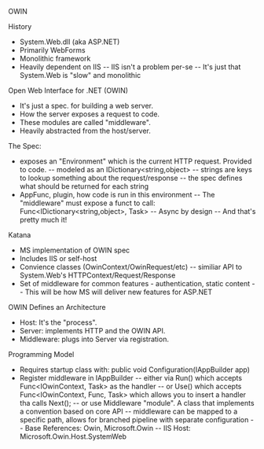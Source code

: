 OWIN

History
- System.Web.dll (aka ASP.NET)
- Primarily WebForms
- Monolithic framework
- Heavily dependent on IIS
-- IIS isn't a problem per-se
-- It's just that System.Web is "slow" and monolithic

Open Web Interface for .NET (OWIN)
- It's just a spec. for building a web server.
- How the server exposes a request to code.
- These modules are called "middleware".
- Heavily abstracted from the host/server.

The Spec:
- exposes an "Environment" which is the current HTTP request. Provided to code.
-- modeled as an IDictionary<string,object>
-- strings are keys to lookup something about the request/response
-- the spec defines what should be returned for each string
- AppFunc, plugin, how code is run in this environment
-- The "middleware" must expose a funct to call: Func<IDictionary<string,object>, Task>
-- Async by design
-- And that's pretty much it!

Katana
- MS implementation of OWIN spec
- Includes IIS or self-host
- Convience classes (OwinContext/OwinRequest/etc)
-- similiar API to System.Web's HTTPContext/Request/Response
- Set of middleware for common features - authentication, static content
-- This will be how MS will deliver new features for ASP.NET

OWIN Defines an Architecture
- Host: It's the "process".
- Server: implements HTTP and the OWIN API.
- Middleware: plugs into Server via registration.

Programming Model
- Requires startup class with: public void Configuration(IAppBuilder app)
- Register middleware in IAppBuilder
-- either via Run() which accepts Func<IOwinContext, Task> as the handler
-- or Use() which accepts Func<IOwinContext, Func<Task>, Task> which allows you to insert a handler tha calls Next();
-- or use Middleware "module". A class that implements a convention based on core API
-- middleware can be mapped to a specific path, allows for branched pipeline with separate configuration
-- Base References: Owin, Microsoft.Owin
-- IIS Host: Microsoft.Owin.Host.SystemWeb
